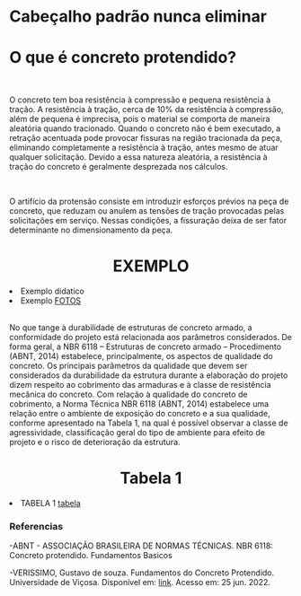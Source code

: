 <h1>Cabeçalho padrão nunca eliminar</h1>
<script src="https://polyfill.io/v3/polyfill.min.js?features=es6"></script>
<script id="MathJax-script" async src="https://cdn.jsdelivr.net/npm/mathjax@3/es5/tex-mml-chtml.js"></script>  

<h1>O que é concreto protendido?</h1>



<br>

<p>
    O concreto tem boa resistência à compressão e pequena resistência à tração. A resistência à tração, cerca de 10% da resistência à compressão, além de pequena é imprecisa, pois o material se comporta de maneira aleatória quando tracionado. Quando o concreto não é bem executado, a retração acentuada pode provocar fissuras na região tracionada da peça, eliminando completamente a resistência à tração, antes mesmo de atuar qualquer solicitação. Devido a essa natureza aleatória, a resistência à tração do concreto é geralmente desprezada nos cálculos.
</p>

<br>

<p>
    O artifício da protensão consiste em introduzir esforços prévios na peça de concreto, que reduzam ou anulem as tensões de tração provocadas pelas solicitações em serviço. Nessas condições, a fissuração deixa de ser fator determinante no dimensionamento da peça.
</p>

<h1 align="center">EXEMPLO</h1>

<li>Exemplo didatico </li><li> Exemplo <a href="https://imgur.com/a/7MJKI9u">FOTOS</a></li>
<br>


<p>
    No que tange à durabilidade de estruturas de concreto armado, a conformidade do projeto está relacionada aos parâmetros considerados. De forma geral, a NBR 6118 – Estruturas de concreto armado – Procedimento (ABNT, 2014) estabelece, principalmente, os aspectos de qualidade do concreto. Os principais parâmetros da qualidade que devem ser considerados da durabilidade da estrutura durante a elaboração do projeto dizem respeito ao cobrimento das armaduras e à classe de resistência mecânica do concreto. Com relação à qualidade do concreto de cobrimento, a Norma Técnica NBR 6118 (ABNT, 2014) estabelece uma relação entre o ambiente de exposição do concreto e a sua qualidade, conforme apresentado na Tabela 1, na qual é possível observar a classe de agressividade, classificação geral do tipo de ambiente para efeito de projeto e o risco de deterioração da estrutura. </p> 

<h1 align="center">Tabela 1</h1>
<li> TABELA 1 <a href="https://imgur.com/a/mTjymLO">tabela</a></li>



<h3> Referencias </h3>

<p>
-ABNT - ASSOCIAÇÃO BRASILEIRA DE NORMAS TÉCNICAS. NBR 6118: Concreto protendido. Fundamentos Basicos</p>

<p> -VERISSIMO, Gustavo de souza. Fundamentos do Concreto Protendido. Universidade de Viçosa. Disponível em: <a href="https://edisciplinas.usp.br/pluginfile.php/2255776/mod_resource/content/1/Fundamentos%20do%20Concreto%20Protendido%20-%20J%20B%20Hanai.pdf">link</a>. Acesso em: 25 jun. 2022.</p> 

